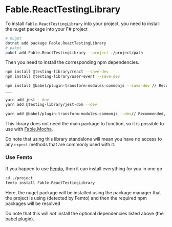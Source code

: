 # Fable.ReactTestingLibrary

To install `Fable.ReactTestingLibrary` into your project, you need to install the nuget package into your F# project
```bash
# nuget
dotnet add package Fable.ReactTestingLibrary
# paket
paket add Fable.ReactTestingLibrary --project ./project/path
```
Then you need to install the corresponding npm dependencies.
```bash
npm install @testing-library/react --save-dev
npm install @testing-library/user-event --save-dev

npm install @babel/plugin-transform-modules-commonjs --save-dev // Recommended, but not necessary
___

yarn add jest --dev
yarn add @testing-library/jest-dom --dev

yarn add @babel/plugin-transform-modules-commonjs --dev// Recommended, but not necessary
```

This library does not need the main package to function, so it is possible to use with [Fable.Mocha](https://github.com/Zaid-Ajaj/Fable.Mocha).

Do note that using this library standalone will mean you have no access to any `expect` methods that are commonly used with it.

### Use Femto

If you happen to use [Femto](https://github.com/Zaid-Ajaj/Femto), then it can install everything for you in one go
```bash
cd ./project
femto install Fable.ReactTestingLibrary
```
Here, the nuget package will be installed using the package manager that the project is using (detected by Femto) and then the required npm packages will be resolved

Do note that this will *not* install the optional dependencies listed above (the babel plugin).
